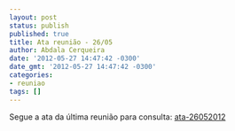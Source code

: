 ```yaml
---
layout: post
status: publish
published: true
title: Ata reunião - 26/05
author: Abdala Cerqueira
date: '2012-05-27 14:47:42 -0300'
date_gmt: '2012-05-27 14:47:42 -0300'
categories:
- reuniao
tags: []
---
```

<p>Segue a ata da última reunião para consulta: <a href="/files/ata-26052012.pdf">ata-26052012</a></p>
